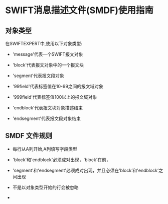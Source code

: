 # SWIFT消息描述文件(SMDF)使用指南

## 对象类型

在SWIFTEXPERT中,使用以下对象类型:

* 'message'代表一个SWIFT报文对象

* 'block'代表报文对象中的一个报文块

* 'segment'代表报文段对象

* '99field'代表标签值在10-99之间的报文域对象

* '999field'代表标签值100以上的报文域对象

* 'endblock'代表报文块对象描述结束

* 'endsegment'代表报文段对象结束

## SMDF 文件规则

* 每行从A列开始,A列填写字段类型

* 'block'和'endblock'必须成对出现，'block'在前，

* 'segment'和'endsegment'必须成对出现，并且必须在'block’和'endblock’之间出现

* 不是以对象类型开始的行会被忽略

* 


